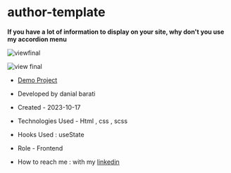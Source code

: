 # author-template

**If you have a lot of information to display on your site, why don't you use my accordion menu**

![viewfinal](https://user-images.githubusercontent.com/109727844/204102879-086fee63-9bda-43b2-a1aa-49879c3f2d39.jpg)

![view final](https://user-images.githubusercontent.com/109727844/204102930-fac80657-4d16-4816-b476-a88e984abefe.jpg)

- [Demo Project](https://pouria-farahani-developer.github.io/Accordion-Menu-By-React/)

- Developed by danial barati

- Created - 2023-10-17

- Technologies Used - Html , css , scss

- Hooks Used : useState 

- Role - Frontend

- How to reach me : with my [linkedin](https://www.linkedin.com/in/danial-barati-0a9804291/)
